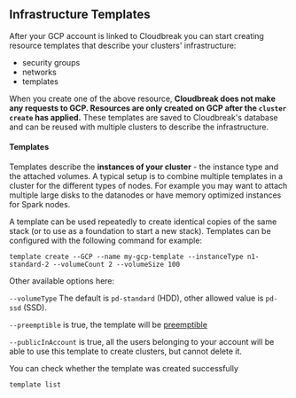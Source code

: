 ## Infrastructure Templates

After your GCP account is linked to Cloudbreak you can start creating resource templates that describe your clusters'
infrastructure:

- security groups
- networks
- templates

When you create one of the above resource, **Cloudbreak does not make any requests to GCP. Resources are only created
 on GCP after the `cluster create` has applied.** These templates are saved to Cloudbreak's database and can be
 reused with multiple clusters to describe the infrastructure.

#### Templates

Templates describe the **instances of your cluster** - the instance type and the attached volumes. A typical setup is
 to combine multiple templates in a cluster for the different types of nodes. For example you may want to attach multiple
 large disks to the datanodes or have memory optimized instances for Spark nodes.

A template can be used repeatedly to create identical copies of the same stack (or to use as a foundation to start a
new stack). Templates can be configured with the following command for example:
```
template create --GCP --name my-gcp-template --instanceType n1-standard-2 --volumeCount 2 --volumeSize 100
```
Other available options here:

`--volumeType` The default is `pd-standard` (HDD), other allowed value is `pd-ssd`
(SSD).

`--preemptible` is true, the template will be [preemptible](https://cloud.google.com/compute/docs/instances/preemptible)

`--publicInAccount` is true, all the users belonging to your account will be able to use this template
to create clusters, but cannot delete it.

You can check whether the template was created successfully
```
template list
```
